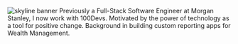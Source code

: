 ![skyline banner](https://github.com/jonathanByersBetterbytes/jonathanByersBetterbytes/assets/146388104/a6e16f10-0aa0-4176-b0eb-31f1c5634114)
Previously a Full-Stack Software Engineer at Morgan Stanley, I now work with 100Devs. Motivated by the power of technology as a tool for positive change. Background in building custom reporting apps for Wealth Management.
<!---
jonathanByersBetterbytes/jonathanByersBetterbytes is a ✨ special ✨ repository because its `README.md` (this file) appears on your GitHub profile.
You can click the Preview link to take a look at your changes.
--->
